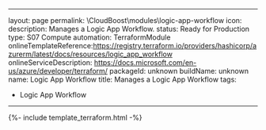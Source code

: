 
---
layout: page
permalink: \CloudBoost\modules\logic-app-workflow
icon: 
description: Manages a Logic App Workflow.
status: Ready for Production
type: S07 Compute
automation: TerraformModule
onlineTemplateReference:https://registry.terraform.io/providers/hashicorp/azurerm/latest/docs/resources/logic_app_workflow
onlineServiceDescription: https://docs.microsoft.com/en-us/azure/developer/terraform/
packageId: unknown
buildName: unknown
name: Logic App Workflow
title: Manages a Logic App Workflow
tags: 
- Logic App Workflow
---
{%- include template_terraform.html -%}

